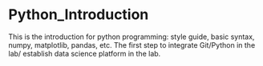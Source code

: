 # Python_Introduction
This is the introduction for python programming: style guide, basic syntax, numpy, matplotlib, pandas, etc.
The first step to integrate Git/Python in the lab/ establish data science platform in the lab.